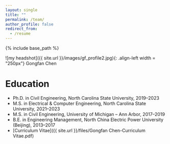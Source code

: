 ```yaml
---
layout: single
title: ""
permalink: /team/
author_profile: false
redirect_from:
  - /resume
---
```


{% include base_path %}

![my headshot]({{ site.url }}/images/gf_profile2.jpg){: .align-left width = "250px"}
Gongfan Chen

Education
=====
  * Ph.D. in Civil Engineering, North Carolina State University, 2019–2023  
  * M.S. in Electrical & Computer Engineering, North Carolina State University, 2021–2023  
  * M.S. in Civil Engineering, University of Michigan – Ann Arbor, 2017–2019  
  * B.E. in Engineering Management, North China Electric Power University (Beijing), 2013–2017
  * [Curriculum Vitae]({{ site.url }}/files/Gongfan Chen-Curriculum Vitae.pdf)

